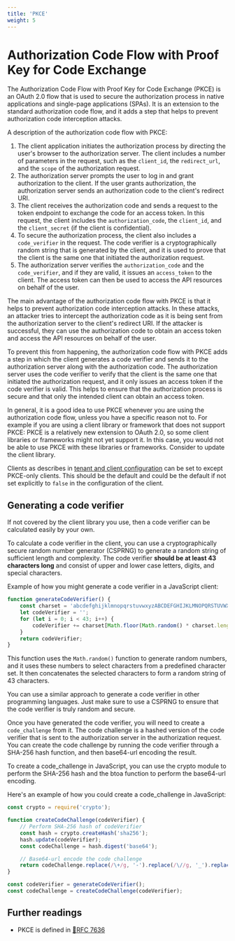 ```yaml
---
title: 'PKCE'
weight: 5
---
```


# Authorization Code Flow with Proof Key for Code Exchange

The Authorization Code Flow with Proof Key for Code Exchange (PKCE) is an OAuth 2.0 flow that is used to secure the
authorization process in native applications and single-page applications (SPAs). It is an extension to the standard
authorization code flow, and it adds a step that helps to prevent authorization code interception attacks.

A description of the authorization code flow with PKCE:

1. The client application initiates the authorization process by directing the user's browser to the authorization
   server. The client includes a number of parameters in the request, such as the `client_id`, the `redirect_url`, and
   the `scope` of the authorization request.
2. The authorization server prompts the user to log in and grant authorization to the client. If the user grants
   authorization, the authorization server sends an authorization code to the client's redirect URI.
3. The client receives the authorization code and sends a request to the token endpoint to exchange the code for an
   access token. In this request, the client includes the `authorization_code`, the `client_id`, and the
   `client_secret` (if the client is confidential).
4. To secure the authorization process, the client also includes a `code_verifier` in the request. The code verifier is
   a cryptographically random string that is generated by the client, and it is used to prove that the client is the
   same one that initiated the authorization request.
5. The authorization server verifies the `authorization_code` and the `code_verifier`, and if they are valid, it issues
   an `access_token` to the client. The access token can then be used to access the API resources on behalf of the user.

The main advantage of the authorization code flow with PKCE is that it helps to prevent authorization code interception
attacks. In these attacks, an attacker tries to intercept the authorization code as it is being sent from the
authorization server to the client's redirect URI. If the attacker is successful, they can use the authorization code to
obtain an access token and access the API resources on behalf of the user.

To prevent this from happening, the authorization code flow with PKCE adds a step in which the client
generates a code verifier and sends it to the authorization server along with the authorization code. The authorization
server uses the code verifier to verify that the client is the same one that initiated the authorization request, and it
only issues an access token if the code verifier is valid. This helps to ensure that the authorization process is secure
and that only the intended client can obtain an access token.

In general, it is a good idea to use PKCE whenever you are using the authorization code flow, unless you have a specific
reason not to. For example if you are using a client library or framework that does not support PKCE: PKCE is a
relatively new extension to OAuth 2.0, so some client libraries or frameworks might not yet support it. In this case,
you would not be able to use PKCE with these libraries or frameworks. Consider to update the client library.

Clients as describes in [tenant and client configuration](/configuration/tenant_client_config) can be set to except
PKCE-only
clients. This should be the default and could be the default if not set explicitly to `false` in the configuration of
the client.

## Generating a code verifier

If not covered by the client library you use, then a code verifier can be calculated easily by your own.

To calculate a code verifier in the client, you can use a cryptographically secure random number generator (CSPRNG) to
generate a random string of sufficient length and complexity. The code
verifier **should be at least 43 characters long** and consist of upper and lower case letters, digits, and special
characters.

Example of how you might generate a code verifier in a JavaScript client:

```javascript
function generateCodeVerifier() {
    const charset = 'abcdefghijklmnopqrstuvwxyzABCDEFGHIJKLMNOPQRSTUVWXYZ0123456789-._~';
    let codeVerifier = '';
    for (let i = 0; i < 43; i++) {
        codeVerifier += charset[Math.floor(Math.random() * charset.length)];
    }
    return codeVerifier;
}
```

This function uses the `Math.random()` function to generate random numbers, and it uses these numbers to select
characters from a predefined character set. It then concatenates the selected characters to form a random string of 43
characters.

You can use a similar approach to generate a code verifier in other programming languages. Just make sure to use a
CSPRNG to ensure that the code verifier is truly random and secure.

Once you have generated the code verifier, you will need to create a `code_challenge` from it. The code challenge is a
hashed version of the code verifier that is sent to the authorization server in the authorization request. You can
create the code challenge by running the code verifier through a SHA-256 hash function, and then base64-url encoding the
result.

To create a code_challenge in JavaScript, you can use the crypto module to perform the SHA-256 hash and the btoa
function to perform the base64-url encoding.

Here's an example of how you could create a code_challenge in JavaScript:

```javascript
const crypto = require('crypto');

function createCodeChallenge(codeVerifier) {
    // Perform SHA-256 hash of codeVerifier
    const hash = crypto.createHash('sha256');
    hash.update(codeVerifier);
    const codeChallenge = hash.digest('base64');

    // Base64-url encode the code challenge
    return codeChallenge.replace(/\+/g, '-').replace(/\//g, '_').replace(/=+$/, '');
}

const codeVerifier = generateCodeVerifier();
const codeChallenge = createCodeChallenge(codeVerifier);
```

## Further readings

- PKCE is defined in [🔗RFC 7636](https://www.rfc-editor.org/rfc/rfc7636)
